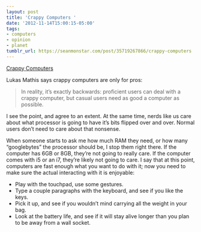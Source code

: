```yaml
---
layout: post
title: 'Crappy Computers '
date: '2012-11-14T15:00:15-05:00'
tags:
- computers
- opinion
- planet
tumblr_url: https://seanmonstar.com/post/35719267866/crappy-computers
---
```

[Crappy Computers](http://ignorethecode.net/blog/2012/11/04/crappy_computers/)  

Lukas Mathis says crappy computers are only for pros:

> In reality, it’s exactly backwards: proficient users can deal with a crappy computer, but casual users need as good a computer as possible.

I see the point, and agree to an extent. At the same time, nerds like us care about what processor is going to have it’s bits flipped over and over. Normal users don’t need to care about that nonsense.

When someone starts to ask me how much RAM they need, or how many “googlebytes” the processor should be, I stop them right there. If the computer has 6GB or 8GB, they’re not going to really care. If the computer comes with i5 or an i7, they’re likely not going to care. I say that at this point, computers are fast enough what you want to do with it; now you need to make sure the actual interacting with it is enjoyable:

- Play with the touchpad, use some gestures.
- Type a couple paragraphs with the keyboard, and see if you like the keys.
- Pick it up, and see if you wouldn’t mind carrying all the weight in your bag.
- Look at the battery life, and see if it will stay alive longer than you plan to be away from a wall socket.
